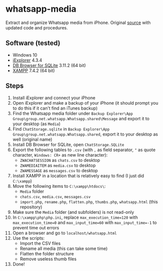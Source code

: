 # whatsapp-media

Extract and organize Whatsapp media from iPhone. Original [source](https://www.youtube.com/watch?v=Q5J26FRySbQ&list=WL&index=6&t=0s) with updated code and procedures.

## Software (tested)

- Windows 10
- [iExplorer](https://macroplant.com/iexplorer) 4.3.4
- [DB Browser for SQLite](https://sqlitebrowser.org/dl/) 3.11.2 (64 bit)
- [XAMPP](https://www.apachefriends.org/download.html) 7.4.2 (64 bit)

## Steps

1. Install iExplorer and connect your iPhone
2. Open iExplorer and make a backup of your iPhone (it should prompt you to do this if it can't find an iTunes backup)
3. Find the Whatsapp media folder under `Backup Explorer\App Group\group.net.whatsapp.Whatsapp.shared\Message` and export it to your desktop (as `Media`)
4. Find `ChatStorage.sqlite` in `Backup Explorer\App Group\group.net.whatsapp.Whatsapp.shared`, export it to your desktop as well (original name)
5. Install DB Browser for SQLite, open `ChatStorage.SQLite`
6. Export the following tables to `.csv` (with `,` as field separator, `"` as quote character, `Windows: CR+` as new line character):
    - `ZWACHATSESSION` as `chats.csv` to desktop
    - `ZWAMEDIAITEM` as `media.csv` to desktop
    - `ZWAMESSAGE` as `messages.csv` to desktop
7. Install XAMPP in a location that is relatively easy to find (I just did `C:\xampp`)
8. Move the following items to `C:\xampp\htdocs\`:
    - `Media` folder
    - `chats.csv`, `media.csv`, `messages.csv`
    - `import.php`, `rename.php`, `flatten.php`, `thumbs.php`, `whatsapp.html` (this repository)
9. Make sure the `Media` folder (and subfolders) is not read-only
10. In `C:\xampp\php\php.ini`, replace `max_execution_time=120` with `max_execution_time=0` and `max_input_time=60` with `max_input_time=-1` to prevent time out errors
11. Open a browser and go to `localhost/whatsapp.html`
12. Use the scripts:
    - Import the CSV files
    - Rename all media (this can take some time)
    - Flatten the folder structure
    - Remove useless thumb files
13. Done!
